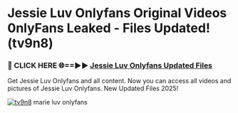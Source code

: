 # Jessie Luv Onlyfans Original Videos 0nlyFans Leaked - Files Updated! (tv9n8)

<h3>🔴 CLICK HERE 🌐==►► <a href="https://tinyurl.com/2jnfzry5" rel="nofollow">Jessie Luv Onlyfans Updated Files</a></h3>

Get Jessie Luv Onlyfans and all content. Now you can access all videos and pictures of Jessie Luv Onlyfans. New Updated Files 2025!

[![tv9n8](https://i.imgur.com/GyGTBgg.gif)](https://tinyurl.com/2jnfzry5)
marie luv onlyfans